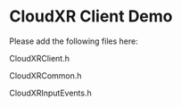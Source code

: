 # CloudXR Client Demo
Please add the following files here:

CloudXRClient.h

CloudXRCommon.h

CloudXRInputEvents.h
